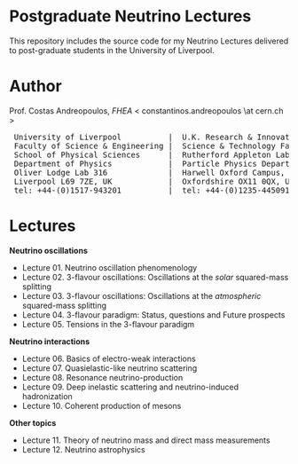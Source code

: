 # Postgraduate Neutrino Lectures

This repository includes the source code for my Neutrino Lectures delivered to post-graduate students in the University of Liverpool.

# Author

Prof. Costas Andreopoulos, *FHEA*  < constantinos.andreopoulos \at cern.ch >

<pre>
 University of Liverpool          |  U.K. Research & Innovation (UKRI)
 Faculty of Science & Engineering |  Science & Technology Facilities Council (STFC)
 School of Physical Sciences      |  Rutherford Appleton Laboratory 
 Department of Physics            |  Particle Physics Department
 Oliver Lodge Lab 316             |  Harwell Oxford Campus, R1 2.89
 Liverpool L69 7ZE, UK            |  Oxfordshire OX11 0QX, UK          
 tel: +44-(0)1517-943201          |  tel: +44-(0)1235-445091 
</pre>


# Lectures

**Neutrino oscillations**
- Lecture 01. Neutrino oscillation phenomenology
- Lecture 02. 3-flavour oscillations: Oscillations at the *solar* squared-mass splitting
- Lecture 03. 3-flavour oscillations: Oscillations at the *atmospheric* squared-mass splitting
- Lecture 04. 3-flavour paradigm: Status, questions and Future prospects
- Lecture 05. Tensions in the 3-flavour paradigm

**Neutrino interactions**
- Lecture 06. Basics of electro-weak interactions
- Lecture 07. Quasielastic-like neutrino scattering
- Lecture 08. Resonance neutrino-production
- Lecture 09. Deep inelastic scattering and neutrino-induced hadronization
- Lecture 10. Coherent production of mesons 

**Other topics**
- Lecture 11. Theory of neutrino mass and direct mass measurements
- Lecture 12. Neutrino astrophysics
